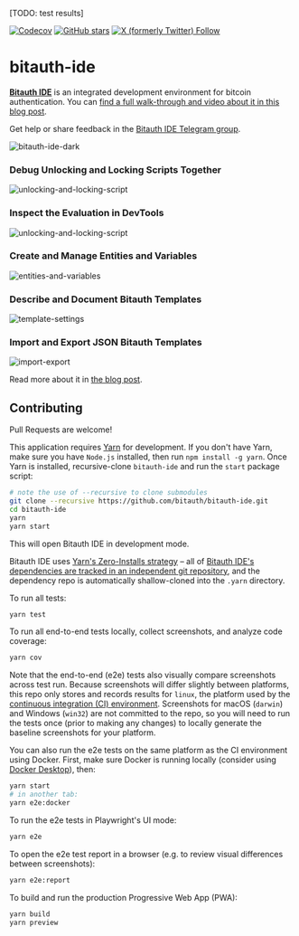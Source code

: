 [TODO: test results]

[![Codecov](https://img.shields.io/codecov/c/github/bitauth/bitauth-ide/master.svg)](https://codecov.io/gh/bitauth/bitauth-ide)
[![GitHub stars](https://img.shields.io/github/stars/bitauth/bitauth-ide.svg?style=social&logo=github&label=Stars)](https://github.com/bitauth/bitauth-ide)
[![X (formerly Twitter) Follow](https://img.shields.io/twitter/follow/BitauthIDE)](https://x.com/BitauthIDE)

# bitauth-ide

**[Bitauth IDE](https://bitauth.com/ide)** is an integrated development environment for bitcoin authentication. You can [find a full walk-through and video about it in this blog post](https://blog.bitjson.com/bitauth-ide-write-and-debug-custom-bitcoin-scripts-aad51f6e3f44).

Get help or share feedback in the [Bitauth IDE Telegram group](https://t.me/bitauth_ide).

![bitauth-ide-dark](https://user-images.githubusercontent.com/904007/53257400-021e9b80-3698-11e9-86ca-c87f3b8f0bf1.png)

### Debug Unlocking and Locking Scripts Together

![unlocking-and-locking-script](https://user-images.githubusercontent.com/904007/53257569-7eb17a00-3698-11e9-8fc8-3f55942d0325.png)

### Inspect the Evaluation in DevTools

![unlocking-and-locking-script](https://user-images.githubusercontent.com/904007/53257628-a7d20a80-3698-11e9-851a-ae17bd675de4.png)

### Create and Manage Entities and Variables

![entities-and-variables](https://user-images.githubusercontent.com/904007/53257756-eb2c7900-3698-11e9-836c-e84fa753ae4b.png)

### Describe and Document Bitauth Templates

![template-settings](https://user-images.githubusercontent.com/904007/53258105-ca185800-3699-11e9-9fe3-09ef0a937e1c.png)

### Import and Export JSON Bitauth Templates

![import-export](https://user-images.githubusercontent.com/904007/53257997-858cbc80-3699-11e9-9361-1db9a57d12e9.png)

Read more about it in [the blog post](https://blog.bitjson.com/bitauth-ide-write-and-debug-custom-bitcoin-scripts-aad51f6e3f44).

## Contributing

Pull Requests are welcome!

This application requires [Yarn](https://yarnpkg.com/) for development. If you don't have Yarn, make sure you have `Node.js` installed, then run `npm install -g yarn`. Once Yarn is installed, recursive-clone `bitauth-ide` and run the `start` package script:

```sh
# note the use of --recursive to clone submodules
git clone --recursive https://github.com/bitauth/bitauth-ide.git
cd bitauth-ide
yarn
yarn start
```

This will open Bitauth IDE in development mode.

Bitauth IDE uses [Yarn's Zero-Installs strategy](https://yarnpkg.com/features/zero-installs) – all of [Bitauth IDE's dependencies are tracked in an independent git repository](https://github.com/bitauth/bitauth-ide-dependencies), and the dependency repo is automatically shallow-cloned into the `.yarn` directory.

To run all tests:

```sh
yarn test
```

To run all end-to-end tests locally, collect screenshots, and analyze code coverage:

```sh
yarn cov
```

Note that the end-to-end (e2e) tests also visually compare screenshots across test run. Because screenshots will differ slightly between platforms, this repo only stores and records results for `linux`, the platform used by the [continuous integration (CI) environment](./.github/workflows/ci.yml). Screenshots for macOS (`darwin`) and Windows (`win32`) are not committed to the repo, so you will need to run the tests once (prior to making any changes) to locally generate the baseline screenshots for your platform.

You can also run the e2e tests on the same platform as the CI environment using Docker. First, make sure Docker is running locally (consider using [Docker Desktop](https://www.docker.com/products/docker-desktop/)), then:

```sh
yarn start
# in another tab:
yarn e2e:docker
```

To run the e2e tests in Playwright's UI mode:

```sh
yarn e2e
```

To open the e2e test report in a browser (e.g. to review visual differences between screenshots):

```sh
yarn e2e:report
```

To build and run the production Progressive Web App (PWA):

```sh
yarn build
yarn preview
```
